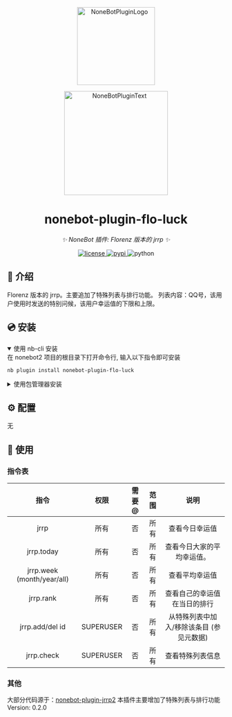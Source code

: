 <div align="center">
  <a href="https://v2.nonebot.dev/store"><img src="https://github.com/A-kirami/nonebot-plugin-template/blob/resources/nbp_logo.png" width="180" height="180" alt="NoneBotPluginLogo"></a>
  <br>
  <p><img src="https://github.com/A-kirami/nonebot-plugin-template/blob/resources/NoneBotPlugin.svg" width="240" alt="NoneBotPluginText"></p>
</div>

<div align="center">

# nonebot-plugin-flo-luck

_✨ NoneBot 插件: Florenz 版本的 jrrp ✨_


<a href="./LICENSE">
    <img src="https://img.shields.io/github/license/florenz0707/nonebot-plugin-flo-luck.svg" alt="license">
</a>
<a href="https://pypi.python.org/pypi/nonebot-plugin-flo-luck">
    <img src="https://img.shields.io/pypi/v/nonebot-plugin-flo-luck.svg" alt="pypi">
</a>
<img src="https://img.shields.io/badge/python-3.9+-blue.svg" alt="python">

</div>



## 📖 介绍

Florenz 版本的 jrrp。主要追加了特殊列表与排行功能。
列表内容：QQ号，该用户使用时发送的特别问候，该用户幸运值的下限和上限。

## 💿 安装

<details open>
<summary>使用 nb-cli 安装</summary>
在 nonebot2 项目的根目录下打开命令行, 输入以下指令即可安装

    nb plugin install nonebot-plugin-flo-luck

</details>

<details>
<summary>使用包管理器安装</summary>
在 nonebot2 项目的插件目录下, 打开命令行, 根据你使用的包管理器, 输入相应的安装命令

<details>

<summary>pip</summary>

    pip install nonebot-plugin-flo-luck
</details>

<details>
<summary>poetry</summary>

    poetry add nonebot-plugin-flo-luck
</details>

打开 nonebot2 项目根目录下的 `pyproject.toml` 文件, 在 `[tool.nonebot]` 部分追加写入

    plugins = ["nonebot_plugin_flo_luck"]

</details>

## ⚙️ 配置

无

## 🎉 使用
### 指令表
|             指令              |    权限     | 需要@ | 范围 |           说明            |
|:---------------------------:|:---------:|:---:|:--:|:-----------------------:|
|            jrrp             |    所有     |  否  | 所有 |         查看今日幸运值         |
|         jrrp.today          |    所有     |  否  | 所有 |      查看今日大家的平均幸运值。      |
| jrrp.week  (month/year/all) |    所有     |  否  | 所有 |         查看平均幸运值         |
|          jrrp.rank          |    所有     |  否  | 所有 |     查看自己的幸运值在当日的排行      |
|       jrrp.add/del id       | SUPERUSER |  否  | 所有 | 从特殊列表中加入/移除该条目  (参见元数据) |
|         jrrp.check          | SUPERUSER |  否  | 所有 |        查看特殊列表信息         |

### 其他
大部分代码源于：[nonebot-plugin-jrrp2](https://github.com/Rene8028/nonebot_plugin_jrrp2)
本插件主要增加了特殊列表与排行功能
Version: 0.2.0
